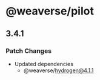 # @weaverse/pilot

## 3.4.1

### Patch Changes

- Updated dependencies
  - @weaverse/hydrogen@4.1.1
